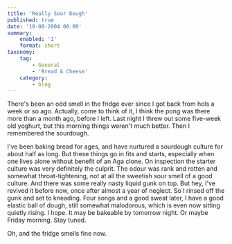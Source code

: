 ```yaml
---
title: 'Really Sour Dough'
published: true
date: '18-08-2004 00:00'
summary:
    enabled: '1'
    format: short
taxonomy:
    tag:
        - General
        - 'Bread & Cheese'
    category:
        - blog
---
```


There's been an odd smell in the fridge ever since I got back from hols a week or so ago. Actually, come to think of it, I think the pong was there more than a month ago, before I left. Last night I threw out some five-week old yoghurt, but this morning things weren't much better. Then I remembered the sourdough.

I've been baking bread for ages, and have nurtured a sourdough culture for about half as long. But these things go in fits and starts, especially when one lives alone without benefit of an Aga clone. On inspection the starter culture was very definitely the culprit. The odour was rank and rotten and somewhat throat-tightening, not at all the sweetish sour smell of a good culture. And there was some really nasty liquid gunk on top. But hey, I've revived it before now, once after almost a year of neglect.
So I rinsed off the gunk and set to kneading. Four songs and a good sweat later, I have a good elastic ball of dough, still somewhat malodorous, which is even now sitting quietly rising. I hope. It may be bakeable by tomorrow night. Or maybe Friday morning. Stay tuned.

Oh, and the fridge smells fine now.